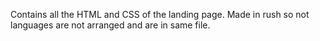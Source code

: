 Contains all the HTML and CSS of the landing page. Made in rush so not languages are not arranged and are in same file. 
